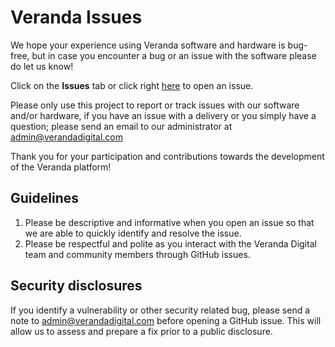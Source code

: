 # Veranda Issues
We hope your experience using Veranda software and hardware is bug-free, but in case you encounter a bug or an issue with the software please do let us know!

Click on the **Issues** tab or click right [here](https://github.com/Veranda-Digital/veranda-issues/issues/new/choose) to open an issue.

Please only use this project to report or track issues with our software and/or hardware, if you have an issue with a delivery or you simply have a question; please send an email to our administrator at [admin@verandadigital.com](mailto:admin@verandadigital.com)

Thank you for your participation and contributions towards the development of the Veranda platform! 

## Guidelines
1. Please be descriptive and informative when you open an issue so that we are able to quickly identify and resolve the issue.
2. Please be respectful and polite as you interact with the Veranda Digital team and community members through GitHub issues.


## Security disclosures
If you identify a vulnerability or other security related bug, please send a note to admin@verandadigital.com before opening a GitHub issue. This will allow us to assess and prepare a fix prior to a public disclosure. 
